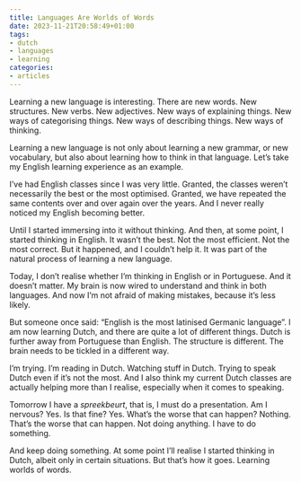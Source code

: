 ```yaml
---
title: Languages Are Worlds of Words
date: 2023-11-21T20:58:49+01:00
tags:
- dutch
- languages
- learning
categories:
- articles
---
```


Learning a new language is interesting. There are new words. New structures. New verbs. New adjectives. New ways of explaining things. New ways of categorising things. New ways of describing things. New ways of thinking.

<!--more-->

Learning a new language is not only about learning a new grammar, or new vocabulary, but also about learning how to think in that language. Let’s take my English learning experience as an example.

I’ve had English classes since I was very little. Granted, the classes weren’t necessarily the best or the most optimised. Granted, we have repeated the same contents over and over again over the years. And I never really noticed my English becoming better.

Until I started immersing into it without thinking. And then, at some point, I started thinking in English. It wasn’t the best. Not the most efficient. Not the most correct. But it happened, and I couldn’t help it. It was part of the natural process of learning a new language.

Today, I don’t realise whether I’m thinking in English or in Portuguese. And it doesn’t matter. My brain is now wired to understand and think in both languages. And now I’m not afraid of making mistakes, because it’s less likely.

But someone once said: “English is the most latinised Germanic language”. I am now learning Dutch, and there are quite a lot of different things. Dutch is further away from Portuguese than English. The structure is different. The brain needs to be tickled in a different way.

I’m trying. I’m reading in Dutch. Watching stuff in Dutch. Trying to speak Dutch even if it’s not the most. And I also think my current Dutch classes are actually helping more than I realise, especially when it comes to speaking.

Tomorrow I have a *spreekbeurt*, that is, I must do a presentation. Am I nervous? Yes. Is that fine? Yes. What’s the worse that can happen? Nothing. That’s the worse that can happen. Not doing anything. I have to do something.

And keep doing something. At some point I’ll realise I started thinking in Dutch, albeit only in certain situations. But that’s how it goes. Learning worlds of words.
